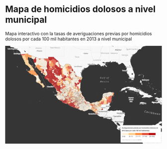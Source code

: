 Mapa de homicidios dolosos a nivel municipal
=====================

Mapa interactivo con la tasas de averiguaciones previas por homicidios dolosos por cada 100 mil habitantes en 2013 a nivel municipal

![Tasa homicidios dolosos](https://raw.githubusercontent.com/josecarlosgonz/mapaHomicidiosDolosos/master/images/mapaHomicidiosFull.png)
